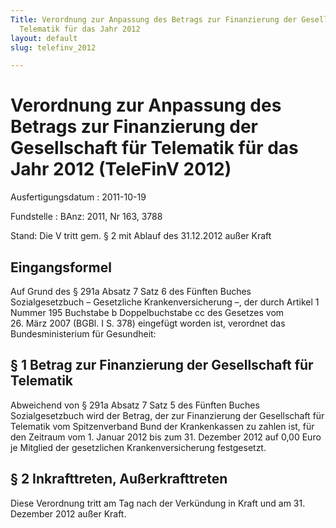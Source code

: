 ```yaml
---
Title: Verordnung zur Anpassung des Betrags zur Finanzierung der Gesellschaft für
  Telematik für das Jahr 2012
layout: default
slug: telefinv_2012

---
```


# Verordnung zur Anpassung des Betrags zur Finanzierung der Gesellschaft für Telematik für das Jahr 2012 (TeleFinV 2012)

Ausfertigungsdatum
:   2011-10-19

Fundstelle
:   BAnz: 2011, Nr 163, 3788

Stand: Die V tritt gem. § 2 mit Ablauf des 31.12.2012 außer Kraft

## Eingangsformel

Auf Grund des § 291a Absatz 7 Satz 6 des Fünften Buches
Sozialgesetzbuch – Gesetzliche Krankenversicherung –, der durch
Artikel 1 Nummer 195 Buchstabe b Doppelbuchstabe cc des Gesetzes vom
26\. März 2007 (BGBl. I S. 378) eingefügt worden ist, verordnet das
Bundesministerium für Gesundheit:


## § 1 Betrag zur Finanzierung der Gesellschaft für Telematik

Abweichend von § 291a Absatz 7 Satz 5 des Fünften Buches
Sozialgesetzbuch wird der Betrag, der zur Finanzierung der
Gesellschaft für Telematik vom Spitzenverband Bund der Krankenkassen
zu zahlen ist, für den Zeitraum vom 1. Januar 2012 bis zum 31.
Dezember 2012 auf 0,00 Euro je Mitglied der gesetzlichen
Krankenversicherung festgesetzt.


## § 2 Inkrafttreten, Außerkrafttreten

Diese Verordnung tritt am Tag nach der Verkündung in Kraft und am 31.
Dezember 2012 außer Kraft.

